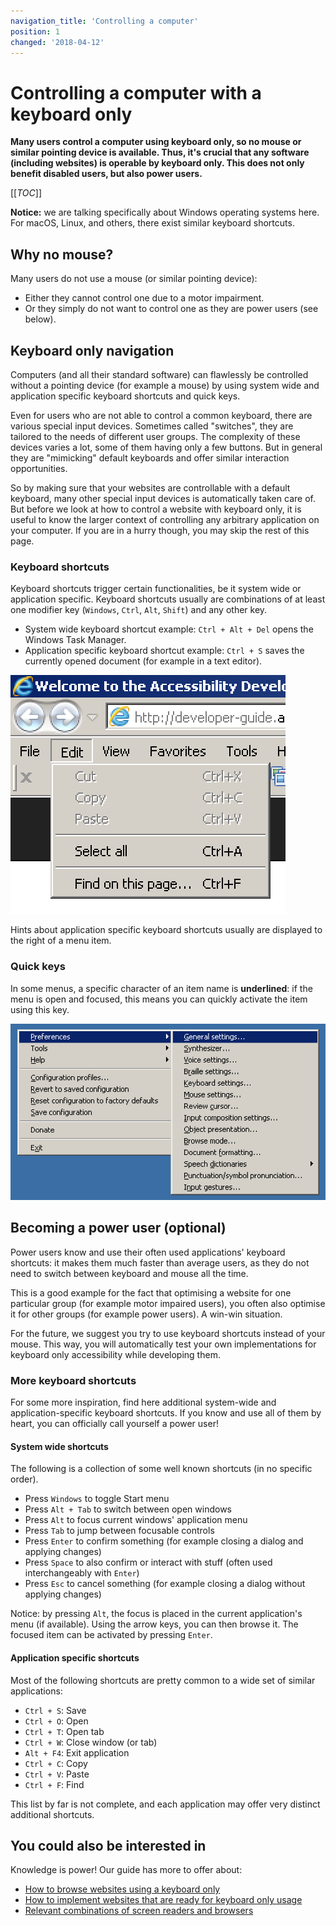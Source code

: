 ```yaml
---
navigation_title: 'Controlling a computer'
position: 1
changed: '2018-04-12'
---
```


# Controlling a computer with a keyboard only

**Many users control a computer using keyboard only, so no mouse or similar pointing device is available. Thus, it's crucial that any software (including websites) is operable by keyboard only. This does not only benefit disabled users, but also power users.**

[[_TOC_]]

**Notice:** we are talking specifically about Windows operating systems here. For macOS, Linux, and others, there exist similar keyboard shortcuts.

## Why no mouse?

Many users do not use a mouse (or similar pointing device):

- Either they cannot control one due to a motor impairment.
- Or they simply do not want to control one as they are power users (see below).

## Keyboard only navigation

Computers (and all their standard software) can flawlessly be controlled without a pointing device (for example a mouse) by using system wide and application specific keyboard shortcuts and quick keys.

Even for users who are not able to control a common keyboard, there are various special input devices. Sometimes called "switches", they are tailored to the needs of different user groups. The complexity of these devices varies a lot, some of them having only a few buttons. But in general they are "mimicking" default keyboards and offer similar interaction opportunities.

So by making sure that your websites are controllable with a default keyboard, many other special input devices is automatically taken care of. But before we look at how to control a website with keyboard only, it is useful to know the larger context of controlling any arbitrary application on your computer. If you are in a hurry though, you may skip the rest of this page.

### Keyboard shortcuts

Keyboard shortcuts trigger certain functionalities, be it system wide or application specific. Keyboard shortcuts usually are combinations of at least one modifier key (`Windows`, `Ctrl`, `Alt`, `Shift`) and any other key.

- System wide keyboard shortcut example: `Ctrl + Alt + Del` opens the Windows Task Manager.
- Application specific keyboard shortcut example: `Ctrl + S` saves the currently opened document (for example in a text editor).

![Edit menu of Internet Explorer 11](_media/edit-menu-of-internet-explorer-11.png)

Hints about application specific keyboard shortcuts usually are displayed to the right of a menu item.

### Quick keys

In some menus, a specific character of an item name is **underlined**: if the menu is open and focused, this means you can quickly activate the item using this key.

![Preferences menu of NVDA](_media/preferences-menu-of-nvda.png)

## Becoming a power user (optional)

Power users know and use their often used applications' keyboard shortcuts: it makes them much faster than average users, as they do not need to switch between keyboard and mouse all the time.

This is a good example for the fact that optimising a website for one particular group (for example motor impaired users), you often also optimise it for other groups (for example power users). A win-win situation.

For the future, we suggest you try to use keyboard shortcuts instead of your mouse. This way, you will automatically test your own implementations for keyboard only accessibility while developing them.

### More keyboard shortcuts

For some more inspiration, find here additional system-wide and application-specific keyboard shortcuts. If you know and use all of them by heart, you can officially call yourself a power user!

#### System wide shortcuts

The following is a collection of some well known shortcuts (in no specific order).

- Press `Windows` to toggle Start menu
- Press `Alt + Tab` to switch between open windows
- Press `Alt` to focus current windows' application menu
- Press `Tab` to jump between focusable controls
- Press `Enter` to confirm something (for example closing a dialog and applying changes)
- Press `Space` to also confirm or interact with stuff (often used interchangeably with `Enter`)
- Press `Esc` to cancel something (for example closing a dialog without applying changes)

Notice: by pressing `Alt`, the focus is placed in the current application's menu (if available). Using the arrow keys, you can then browse it. The focused item can be activated by pressing `Enter`.

#### Application specific shortcuts

Most of the following shortcuts are pretty common to a wide set of similar applications:

- `Ctrl + S`: Save
- `Ctrl + O`: Open
- `Ctrl + T`: Open tab
- `Ctrl + W`: Close window (or tab)
- `Alt + F4`: Exit application
- `Ctrl + C`: Copy
- `Ctrl + V`: Paste
- `Ctrl + F`: Find

This list by far is not complete, and each application may offer very distinct additional shortcuts.

## You could also be interested in

Knowledge is power! Our guide has more to offer about:

- [How to browse websites using a keyboard only](/knowledge/keyboard-only/browsing-websites/)
- [How to implement websites that are ready for keyboard only usage](/knowledge/keyboard-only/how-to-implement/)
- [Relevant combinations of screen readers and browsers](/knowledge/screen-readers/relevant-combinations/)
